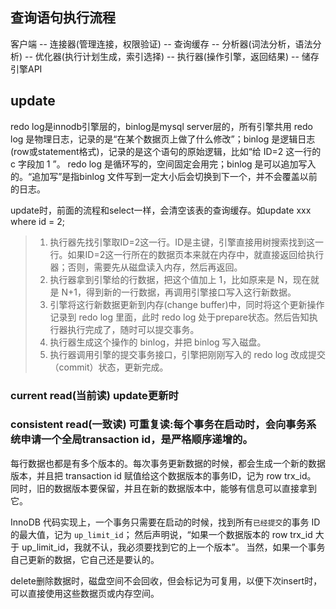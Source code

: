 ﻿
## 查询语句执行流程
客户端 -- 连接器(管理连接，权限验证) -- 查询缓存 -- 分析器(词法分析，语法分析) -- 优化器(执行计划生成，索引选择) -- 
执行器(操作引擎，返回结果) -- 储存引擎API

## update
redo log是innodb引擎层的，binlog是mysql server层的，所有引擎共用
redo log 是物理日志，记录的是“在某个数据页上做了什么修改”；binlog 是逻辑日志(row或statement格式)，记录的是这个语句的原始逻辑，比如“给 ID=2 这一行的 c 字段加 1 ”。
redo log 是循环写的，空间固定会用完；binlog 是可以追加写入的。“追加写”是指binlog 文件写到一定大小后会切换到下一个，并不会覆盖以前的日志。

update时，前面的流程和select一样，会清空该表的查询缓存。如update xxx where id = 2;

>1. 执行器先找引擎取ID=2这一行。ID是主键，引擎直接用树搜索找到这一行。如果ID=2这一行所在的数据页本来就在内存中，就直接返回给执行器；否则，需要先从磁盘读入内存，然后再返回。  
>2. 执行器拿到引擎给的行数据，把这个值加上 1，比如原来是 N，现在就是 N+1，得到新的一行数据，再调用引擎接口写入这行新数据。  
>3. 引擎将这行新数据更新到内存(change buffer)中，同时将这个更新操作记录到 redo log 里面，此时 redo log 处于prepare状态。然后告知执行器执行完成了，随时可以提交事务。  
>4. 执行器生成这个操作的 binlog，并把 binlog 写入磁盘。  
>5. 执行器调用引擎的提交事务接口，引擎把刚刚写入的 redo log 改成提交（commit）状态，更新完成。

### current read(当前读) update更新时  
### consistent read(一致读) 可重复读:每个事务在启动时，会向事务系统申请一个全局transaction id，是严格顺序递增的。
每行数据也都是有多个版本的。每次事务更新数据的时候，都会生成一个新的数据版本，并且把 transaction id 赋值给这个数据版本的事务ID，记为 row trx_id。
同时，旧的数据版本要保留，并且在新的数据版本中，能够有信息可以直接拿到它。

InnoDB 代码实现上，一个事务只需要在启动的时候，找到所有`已经提交`的事务 ID 的最大值，记为 `up_limit_id`；
然后声明说，“如果一个数据版本的 row trx_id 大于 up_limit_id，我就不认，我必须要找到它的上一个版本”。
当然，如果一个事务自己更新的数据，它自己还是要认的。

delete删除数据时，磁盘空间不会回收，但会标记为可复用，以便下次insert时，可以直接使用这些数据页或内存空间。  



